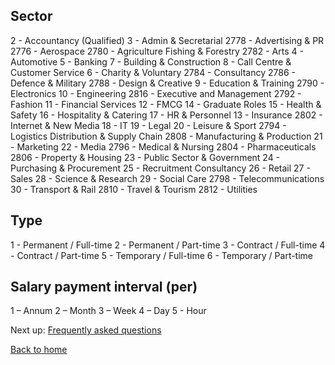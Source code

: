 ## Sector

2 - Accountancy (Qualified)
3 - Admin & Secretarial
2778 - Advertising & PR
2776 - Aerospace
2780 - Agriculture Fishing & Forestry
2782 - Arts
4 - Automotive
5 - Banking
7 - Building & Construction
8 - Call Centre & Customer Service
6 - Charity & Voluntary
2784 - Consultancy
2786 - Defence & Military
2788 - Design & Creative
9 - Education & Training
2790 - Electronics
10 - Engineering
2816 - Executive and Management
2792 - Fashion
11 - Financial Services
12 - FMCG
14 - Graduate Roles
15 - Health & Safety
16 - Hospitality & Catering
17 - HR & Personnel
13 - Insurance
2802 - Internet & New Media
18 - IT
19 - Legal
20 - Leisure & Sport
2794 - Logistics Distribution & Supply Chain
2808 - Manufacturing & Production
21 - Marketing
22 - Media
2796 - Medical & Nursing
2804 - Pharmaceuticals
2806 - Property & Housing
23 - Public Sector & Government
24 - Purchasing & Procurement
25 - Recruitment Consultancy
26 - Retail
27 - Sales
28 - Science & Research
29 - Social Care
2798 - Telecommunications
30 - Transport & Rail
2810 - Travel & Tourism
2812 - Utilities

## Type

1 - Permanent / Full-time
2 - Permanent / Part-time
3 - Contract / Full-time
4 - Contract / Part-time
5 - Temporary / Full-time
6 - Temporary / Part-time

## Salary payment interval (per)

1 – Annum
2 – Month
3 – Week
4 – Day
5 - Hour


Next up: [Frequently asked questions](https://github.com/oneworldmarket/idibu-v3-api/blob/master/stuff/iFrame%20integration/Frequently%20asked%20questions.md)

[Back to home](https://github.com/oneworldmarket/idibu-v3-api/blob/master/stuff/iFrame%20integration/README.md)
